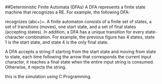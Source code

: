 ##Deterministic Finite Automata (DFAs)
A DFA represents a finite state machine that recognizes a RE. For example, the following DFA:

recognizes (abc+)+. A finite automaton consists of a finite set of states, a set of transitions (moves), one start state, and a set of final states (accepting states). In addition, a DFA has a unique transition for every state-character combination. For example, the previous figure has 4 states, state 1 is the start state, and state 4 is the only final state.

A DFA accepts a string if starting from the start state and moving from state to state, each time following the arrow that corresponds the current input character, it reaches a final state when the entire input string is consumed. Otherwise, it rejects the string.

this is the simulation using C Programming.
